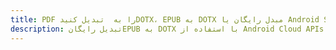 ---title: PDF را به  تبدیل کنیدDOTX، EPUB به DOTX مبدل رایگان یا Android SDKdescription: تبدیل رایگانEPUB به DOTX با استفاده از Android Cloud APIs & SDK همچنین اسناد PDF را در Cloud ایجاد، ویرایش و رندر کنید.---